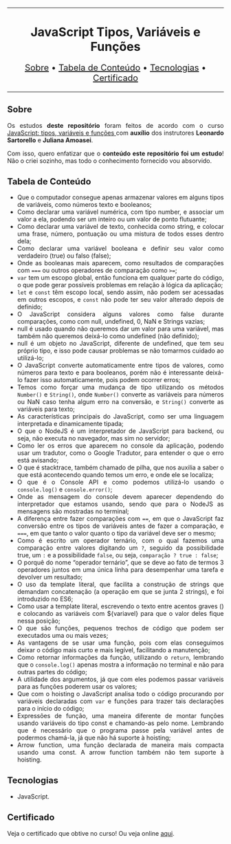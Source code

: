 <hr>

<main>
    <h1 align="center">JavaScript Tipos, Variáveis e Funções</h1>
    <p align="center" style="font-size: 1.25rem;">
        <a href="#sobre">Sobre</a> •
        <a href="#tabela-de-conteudo">Tabela de Conteúdo</a> •
        <a href="#tecnologias">Tecnologias</a> •
        <a href="#certificado">Certificado</a>
    </p>
</main>

<hr>

<section id="sobre">
    <h2 style="font-size: 1.25rem;">Sobre</h2>
    <p style="text-align: justify;">Os estudos <b>deste repositório</b> foram feitos de acordo com o curso <a href="https://cursos.alura.com.br/course/fundamentos-javascript-tipos-variaveis-funcoes">JavaScript: tipos, variáveis e funções
</a> com <b>auxílio</b> dos instrutores <b>Leonardo Sartorello</b> e <b>Juliana Amoasei</b>.</p>
    <p style="text-align: justify;">Com isso, quero enfatizar que o <b>conteúdo este repositório foi um estudo</b>! Não o criei sozinho, mas todo o conhecimento fornecido vou absorvido.</p>
</section>

<section id="tabela-de-conteudo">
    <h2 style="font-size: 1.25rem;">Tabela de Conteúdo</h2>
    <ul style="text-align: justify;">
        <li>Que o computador consegue apenas armazenar valores em alguns tipos de variáveis, como números texto e booleanos;</li>
        <li>Como declarar uma variável numérica, com tipo number, e associar um valor a ela, podendo ser um inteiro ou um valor de ponto flutuante;</li>
        <li>Como declarar uma variável de texto, conhecida como string, e colocar uma frase, número, pontuação ou uma mistura de todos esses dentro dela;</li>
        <li>Como declarar uma variável booleana e definir seu valor como verdadeiro (true) ou falso (false);</li>
        <li>Onde as booleanas mais aparecem, como resultados de comparações com <code>===</code> ou outros operadores de comparação como <code>>=</code>;</li>
        <li><code>var</code> tem um escopo global, então funciona em qualquer parte do código, o que pode gerar possíveis problemas em relação à lógica da aplicação;</li>
        <li><code>let</code> e <code>const</code> têm escopo local, sendo assim, não podem ser acessadas em outros escopos, e <code>const</code> não pode ter seu valor alterado depois de definido;</li>
        <li>O JavaScript considera alguns valores como false durante comparações, como com null, undefined, 0, NaN e Strings vazias;</li>
        <li>null é usado quando não queremos dar um valor para uma variável, mas também não queremos deixá-lo como undefined (não definido);</li>
        <li>null é um objeto no JavaScript, diferente de undefined, que tem seu próprio tipo, e isso pode causar problemas se não tomarmos cuidado ao utilizá-lo;</li>
        <li>O JavaScript converte automaticamente entre tipos de valores, como números para texto e para booleanos, porém não é interessante deixá-lo fazer isso automaticamente, pois podem ocorrer erros;</li>
        <li>Temos como forçar uma mudança de tipo utilizando os métodos <code>Number()</code> e <code>String()</code>, onde <code>Number()</code> converte as variáveis para números ou NaN caso tenha algum erro na conversão, e <code>String()</code> converte as variáveis para texto;</li>
        <li>As características principais do JavaScript, como ser uma linguagem interpretada e dinamicamente tipada;</li>
        <li>O que o NodeJS é um interpretador de JavaScript para backend, ou seja, não executa no navegador, mas sim no servidor;</li>
        <li>Como ler os erros que aparecem no console da aplicação, podendo usar um tradutor, como o Google Tradutor, para entender o que o erro está avisando;</li>
        <li>O que é stacktrace, também chamado de pilha, que nos auxilia a saber o que está acontecendo quando temos um erro, e onde ele se localiza;</li>
        <li>O que é o Console API e como podemos utilizá-lo usando o <code>console.log()</code> e <code>console.error()</code>;</li>
        <li>Onde as mensagem do console devem aparecer dependendo do interpretador que estamos usando, sendo que para o NodeJS as mensagens são mostradas no terminal;</li>
        <li>A diferença entre fazer comparações com <code>==</code>, em que o JavaScript faz conversão entre os tipos de variáveis antes de fazer a comparação, e <code>===</code>, em que tanto o valor quanto o tipo da variável deve ser o mesmo;</li>
        <li>Como é escrito um operador ternário, com o qual fazemos uma comparação entre valores digitando um <code>?</code>, seguido da possibilidade true, um <code>:</code> e a possibilidade <code>false</code>, ou seja, <code>comparação ? true : false</code>;</li>
        <li>O porquê do nome “operador ternário”, que se deve ao fato de termos 3 operadores juntos em uma única linha para desempenhar uma tarefa e devolver um resultado;</li>
        <li>O uso da template literal, que facilita a construção de strings que demandam concatenação (a operação em que se junta 2 strings), e foi introduzido no ES6;</li>
        <li>Como usar a template literal, escrevendo o texto entre acentos graves () e colocando as variáveis com ${variavel} para que o valor deles fique nessa posição;</li>
        <li>O que são funções, pequenos trechos de código que podem ser executados uma ou mais vezes;</li>
        <li>As vantagens de se usar uma função, pois com elas conseguimos deixar o código mais curto e mais legível, facilitando a manutenção;</li>
        <li>Como retornar informações da função, utilizando o <code>return</code>, lembrando que o <code>console.log()</code> apenas mostra a informação no terminal e não para outras partes do código;</li>
        <li>A utilidade dos argumentos, já que com eles podemos passar variáveis para as funções poderem usar os valores;</li>
        <li>Que com o hoisting o JavaScript analisa todo o código procurando por variáveis declaradas com <code>var</code> e funções para trazer tais declarações para o início do código;</li>
        <li>Expressões de função, uma maneira diferente de montar funções usando variáveis do tipo const e chamando-as pelo nome. Lembrando que é necessário que o programa passe pela variável antes de podermos chamá-la, já que não há suporte à hoisting;</li>
        <li>Arrow function, uma função declarada de maneira mais compacta usando uma const. A arrow function também não tem suporte à hoisting.</li>
    </ul>
</section>

<section id="tecnologias">
    <h2 style="font-size: 1.25rem;">Tecnologias</h2>
    <ul>
        <li>JavaScript.</li>
    </ul>
</section>

<section id="certificado">
    <h2 style="font-size: 1.25rem;">Certificado</h2>
    <p style="text-align: justify;">Veja o certificado que obtive no curso! Ou veja online <a href="https://cursos.alura.com.br/certificate/7fd38642-48c3-482b-9459-cd59c8c0cf19">aqui</a>.</p>
</section>
